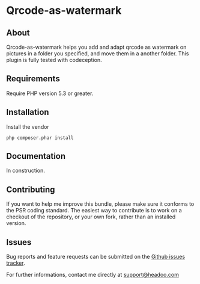 Qrcode-as-watermark
===================

About
-----

Qrcode-as-watermark helps you add and adapt qrcode as watermark on pictures in a folder you specified, and move them in a another folder.
This plugin is fully tested with codeception.


Requirements
------------

Require PHP version 5.3 or greater.


Installation
------------

Install the vendor

    php composer.phar install


Documentation
-------------

In construction.


Contributing
-------------

If you want to help me improve this bundle, please make sure it conforms to the PSR coding standard. The easiest way to contribute is to work on a checkout of the repository, or your own fork, rather than an installed version.

Issues
------

Bug reports and feature requests can be submitted on the [Github issues tracker](https://github.com/Headoo/qrcode-as-watermark/issues).

For further informations, contact me directly at support@headoo.com

